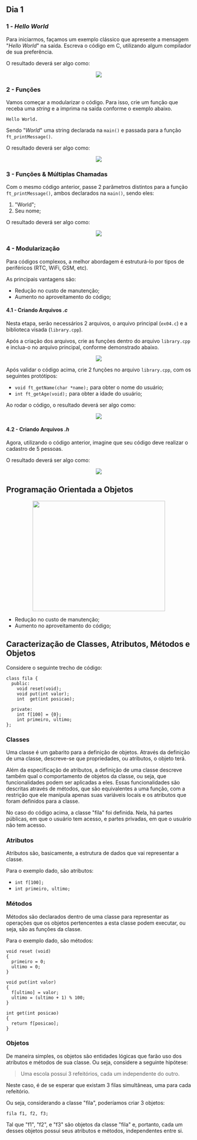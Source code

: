 ## Dia 1

### 1 - *Hello World*

Para iniciarmos, façamos um exemplo clássico que apresente a mensagem "*Hello World*" na saída. Escreva o código em C, utilizando algum compilador de sua preferência.

O resultado deverá ser algo como:

<p align="center">
  <img src="screenshots/ex01.jpg">
</p>

### 2 - Funções

Vamos começar a modularizar o código. Para isso, crie um função que receba uma *string* e a imprima na saída conforme o exemplo abaixo.

```
Hello World.
```

Sendo "*World*" uma string declarada na ```main()``` e passada para a função ```ft_printMessage()```.

O resultado deverá ser algo como:

<p align="center">
  <img src="screenshots/ex02.jpg">
</p>

### 3 - Funções & Múltiplas Chamadas

Com o mesmo código anterior, passe 2 parâmetros distintos para a função ```ft_printMessage()```, ambos declarados na ```main()```, sendo eles:

1. "World";
2. Seu nome;

O resultado deverá ser algo como:

<p align="center">
  <img src="screenshots/ex03.jpg">
</p>

### 4 - Modularização

Para códigos complexos, a melhor abordagem é estruturá-lo por tipos de periféricos (RTC, WiFi, GSM, etc).

As principais vantagens são:

* Redução no custo de manutenção;
* Aumento no aproveitamento do código;

#### 4.1 - Criando Arquivos *.c*

Nesta etapa, serão necessários 2 arquivos, o arquivo principal (```ex04.c```) e a biblioteca visada (```library.cpp```).

Após a criação dos arquivos, crie as funções dentro do arquivo ```library.cpp``` e inclua-o no arquivo principal, conforme demonstrado abaixo.

<p align="center">
  <img src="screenshots/ex04_1.jpg">
</p>

Após validar o código acima, crie 2 funções no arquivo ```library.cpp```, com os seguintes protótipos:

* ```void ft_getName(char *name);``` para obter o nome do usuário;
* ```int ft_getAge(void);``` para obter a idade do usuário;

Ao rodar o código, o resultado deverá ser algo como:

<p align="center">
  <img src="screenshots/ex04_2.jpg">
</p>

#### 4.2 - Criando Arquivos *.h*

Agora, utilizando o código anterior, imagine que seu código deve realizar o cadastro de 5 pessoas.

O resultado deverá ser algo como:

<p align="center">
  <img src="screenshots/ex04_3.jpg">
</p>










## Programação Orientada a Objetos 

<p align="center">
  <img width="360" height="300" src="screenshots/ex01.jpg">
</p>

* Redução no custo de manutenção;
* Aumento no aproveitamento do código;

## Caracterização de Classes, Atributos, Métodos e Objetos
Considere o seguinte trecho de código:
```
class fila {
  public:
    void reset(void); 
    void put(int valor); 
    int  get(int posicao);
 
  private:
    int f[100] = {0};
    int primeiro, ultimo;
};
```

### Classes
Uma classe é um gabarito para a definição de objetos. Através da definição de uma classe, descreve-se que propriedades, ou atributos, o objeto terá.

Além da especificação de atributos, a definição de uma classe descreve também qual o comportamento de objetos da classe, ou seja, que funcionalidades podem ser aplicadas a eles. Essas funcionalidades são descritas através de métodos, que são equivalentes a uma função, com a restrição que ele manipula apenas suas variáveis locais e os atributos que foram definidos para a classe.

No caso do código acima, a classe "fila" foi definida. Nela, há partes públicas, em que o usuário tem acesso, e partes privadas, em que o usuário não tem acesso.

### Atributos
Atributos são, basicamente, a estrutura de dados que vai representar a classe.

Para o exemplo dado, são atributos:
* ```int f[100];```
* ```int primeiro, ultimo;```

### Métodos
Métodos são declarados dentro de uma classe para representar as operações que os objetos pertencentes a esta classe podem executar, ou seja, são as funções da classe.

Para o exemplo dado, são métodos:
```
void reset (void)
{
  primeiro = 0;
  ultimo = 0;
}
```
```
void put(int valor)
{
  f[ultimo] = valor;
  ultimo = (ultimo + 1) % 100;
}
```
```
int get(int posicao)
{
  return f[posicao];
}
```

### Objetos
De maneira simples, os objetos são entidades lógicas que farão uso dos atributos e métodos de sua classe. Ou seja, considere a seguinte hipótese:

> Uma escola possui 3 refeitórios, cada um independente do outro.

Neste caso, é de se esperar que existam 3 filas simultâneas, uma para cada refeitório.

Ou seja, considerando a classe "fila", poderíamos criar 3 objetos:

```
fila f1, f2, f3;
```
Tal que "f1", "f2", e "f3" são objetos da classe "fila" e, portanto, cada um desses objetos possui seus atributos e métodos, independentes entre si.
